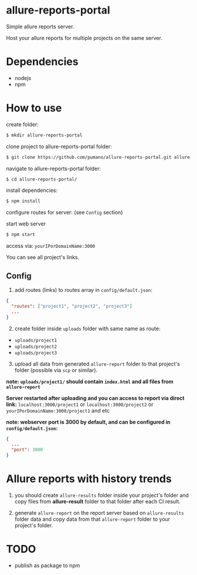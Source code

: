 # allure-reports-portal
Simple allure reports server. 

Host your allure reports for multiple projects on the same server.

# Dependencies

* nodejs
* npm

# How to use

create folder:
```bash
$ mkdir allure-reports-portal
```

clone project to allure-reports-portal folder:
```bash
$ git clone https://github.com/pumano/allure-reports-portal.git allure-reports-portal
```

navigate to allure-reports-portal folder:
```bash
$ cd allure-reports-portal/
```

install dependencies:

```bash
$ npm install
```

configure routes for server: (see `Config` section)

start web server
```bash
$ npm start
```

access via: `yourIPorDomainName:3000`

You can see all project's links.



## Config

1) add routes (links) to routes array in `config/default.json`:

```json
{
  "routes": ["project1", "project2", "project3"]
  ...
}
```

2) create folder inside `uploads` folder with same name as route:

* `uploads/project1`
* `uploads/project2`
* `uploads/project3`

3) upload all data from generated `allure-report` folder to that project's folder (possible via `scp` or similar).

**note: `uploads/project1/` should contain `index.html` and all files from `allure-report`**

**Server restarted after uploading and you can access to report via direct link:**  `localhost:3000/project1` or `localhost:3000/project2` or `yourIPorDomainName:3000/project1` and etc

**note: webserver port is 3000 by default, and can be configured in `config/default.json`:**
```json
{
  ...
  "port": 3000
}
```



# Allure reports with history trends

1) you should create `allure-results` folder inside your project's folder and copy files from **allure-result** folder to that folder after each CI result.

2) generate `allure-report` on the report server based on `allure-results` folder data and copy data from that `allure-report` folder to your project's folder.

# TODO

* publish as package to npm